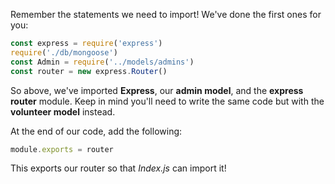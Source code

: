 <!--title={Creating Volunteer and Administrators databases}-->

Remember the statements we need to import! We've done the first ones for you: 

```javascript
const express = require('express')
require('./db/mongoose')
const Admin = require('../models/admins')
const router = new express.Router()
```

So above, we've imported **Express**, our **admin model**, and the **express router** module. Keep in mind you'll need to write the same code but with the **volunteer model** instead. 

At the end of our code, add the following: 

```javascript
module.exports = router
```

This exports our router so that *Index.js* can import it!